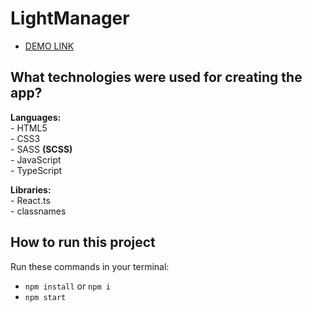 # LightManager
  - [DEMO LINK](https://oleksandrshtonda.github.io/todo-app-with-api/)

## What technologies were used for creating the app?
  **Languages:**  
    - HTML5  
    - CSS3  
    - SASS **(SCSS)**  
    - JavaScript  
    - TypeScript  
  
  **Libraries:**  
    - React.ts  
    - classnames  

## How to run this project
  Run these commands in your terminal:
  - `npm install` or `npm i`
  - `npm start`
